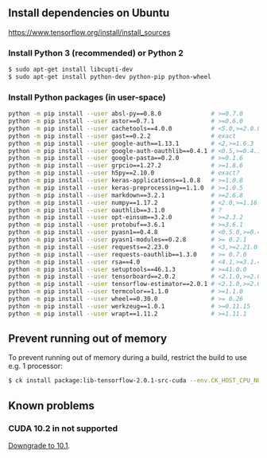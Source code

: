 ## Install dependencies on Ubuntu

https://www.tensorflow.org/install/install_sources

### Install Python 3 (recommended) or Python 2 
```bash
$ sudo apt-get install libcupti-dev
$ sudo apt-get install python-dev python-pip python-wheel
```

### Install Python packages (in user-space)
```bash
python -m pip install --user absl-py==0.8.0              # >=0.7.0
python -m pip install --user astor==0.7.1                # >=0.6.0
python -m pip install --user cachetools==4.0.0           # <5.0,>=2.0.0
python -m pip install --user gast==0.2.2                 # exact
python -m pip install --user google-auth==1.13.1         # <2,>=1.6.3
python -m pip install --user google-auth-oauthlib==0.4.1 # <0.5,>=0.4.1
python -m pip install --user google-pasta==0.2.0         # >=0.1.6
python -m pip install --user grpcio==1.27.2              # >=1.8.6
python -m pip install --user h5py==2.10.0                # exact?
python -m pip install --user keras-applications==1.0.8   # >=1.0.8
python -m pip install --user keras-preprocessing==1.1.0  # >=1.0.5
python -m pip install --user markdown==3.2.1             # >=2.6.8
python -m pip install --user numpy==1.17.2               # <2.0,>=1.16.0
python -m pip install --user oauthlib==3.1.0             # ?
python -m pip install --user opt-einsum==3.2.0           # >=2.3.2
python -m pip install --user protobuf==3.6.1             # >=3.6.1
python -m pip install --user pyasn1==0.4.8               # <0.5.0,>=0.4.6
python -m pip install --user pyasn1-modules==0.2.8       # >= 0.2.1
python -m pip install --user requests==2.23.0            # <3,>=2.21.0
python -m pip install --user requests-oauthlib==1.3.0    # >= 0.7.0
python -m pip install --user rsa==4.0                    # <4.1,>=3.1.4
python -m pip install --user setuptools==46.1.3          # >=41.0.0
python -m pip install --user tensorboard==2.0.2          # <2.1.0,>=2.0.0
python -m pip install --user tensorflow-estimator==2.0.1 # <2.1.0,>=2.0.0
python -m pip install --user termcolor==1.1.0            # >=1.1.0
python -m pip install --user wheel==0.30.0               # >= 0.26
python -m pip install --user werkzeug==1.0.1             # >=0.11.15
python -m pip install --user wrapt==1.11.2               # >=1.11.1
```

## Prevent running out of memory

To prevent running out of memory during a build, restrict the build to use
e.g. 1 processor:
```bash
$ ck install package:lib-tensorflow-2.0.1-src-cuda --env.CK_HOST_CPU_NUMBER_OF_PROCESSORS=1
```

## Known problems
### CUDA 10.2 in not supported

[Downgrade to 10.1](https://github.com/tensorflow/tensorflow/issues/34429).
